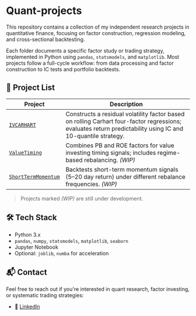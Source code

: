 # Quant-projects

This repository contains a collection of my independent research projects in quantitative finance, focusing on factor construction, regression modeling, and cross-sectional backtesting.

Each folder documents a specific factor study or trading strategy, implemented in Python using `pandas`, `statsmodels`, and `matplotlib`. Most projects follow a full-cycle workflow: from data processing and factor construction to IC tests and portfolio backtests.

## 📁 Project List

| Project | Description |
|---------|-------------|
| [`IVCARHART`](./IVCARHART/) | Constructs a residual volatility factor based on rolling Carhart four-factor regressions; evaluates return predictability using IC and 10-quantile strategy. |
| [`ValueTiming`](./ValueTiming/) | Combines PB and ROE factors for value investing timing signals; includes regime-based rebalancing. *(WIP)* |
| [`ShortTermMomentum`](./ShortTermMomentum/) | Backtests short-term momentum signals (5–20 day return) under different rebalance frequencies. *(WIP)* |

> Projects marked *(WIP)* are still under development.

## 🛠️ Tech Stack

- Python 3.x
- `pandas`, `numpy`, `statsmodels`, `matplotlib`, `seaborn`
- Jupyter Notebook
- Optional: `joblib`, `numba` for acceleration

## 📬 Contact

Feel free to reach out if you're interested in quant research, factor investing, or systematic trading strategies:

- 💼 [LinkedIn](https://www.linkedin.com/in/yuchen-wang-2aa64327b/)

